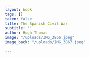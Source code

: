 ```yaml
---
layout: book
tags: []
taken: false
title: The Spanish Civil War
subtitle: ''
author: Hugh Thomas
image: "/uploads/IMG_3866.jpeg"
image_back: "/uploads/IMG_3867.jpeg"

---
```


